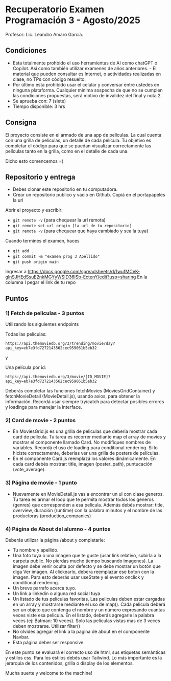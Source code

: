 # Recuperatorio Examen Programación 3 - Agosto/2025
Profesor: Lic. Leandro Amaro García.

## Condiciones
- Esta totalmente prohbido el uso herramientas de AI como chatGPT o Copilot. Así como también utilizar examenes de años anteriores. - El material que pueden consultar es Internet, o actividades realizadas en clase, no TPs con código resuelto.
- Por último esta prohibido usar el celular y conversar entre ustedes en ninguna plataforma. Cualquier minima sospecha de que no se cumplen las condiciones propuestas, será motivo de invalidez del final y nota 2.
- Se aprueba con: 7 (siete)
- Tiempo disponible: 3 hrs

## Consigna
El proyecto consiste en el armado de una app de películas. La cual cuenta con una grilla de películas, un detalle de cada película.
Tu objetivo es completar el código para que se puedan visualizar correctamente las películas tanto en la grilla, como en el detalle de cada una.

Dicho esto comencemos =)

## Repositorio y entrega
- Debes clonar este repositorio en tu computadora.
- Crear un repositorio publico y vacio en Github. Copiá en el portapapeles la url

Abrir el proyecto y escribir:
- `` git remote -v `` (para chequear la url remota)
- `` git remote set-url origin [la url de tu repositorio] ``
- `` git remote -v `` (para chequear que haya cambiado y sea la tuya)

Cuando termines el examen, haces
-  `` git add . ``
-  `` git commit -m "examen prog 3 Apellido" ``
-  `` git push origin main ``

Ingresar a https://docs.google.com/spreadsheets/d/1wufMCeK-glnSJHEdSsuE2nkMGYyWSID36lSb-EctenY/edit?usp=sharing
En la columna I pegar el link de tu repo


## Puntos

### 1) Fetch de películas - 3 puntos
Utilizando los siguientes endpoints

Todas las peliculas:

``https://api.themoviedb.org/3/trending/movie/day?api_key=eb7e3fd7272143562cec959061b5eb32 ``

y

Una película por id: 

``https://api.themoviedb.org/3/movie/[ID_MOVIE]?api_key=eb7e3fd7272143562cec959061b5eb32 ``


Deberás completar las funciones fetchMovies (MoviesGridContainer) y fetchMovieDetail (MovieDetail.js), usando axios, para obtener la información. Recordá usar siempre try/catch para detectar posibles errores y loadings para manejar la interface. 


### 2) Card de movie - 2 puntos
- En MoviesGrid.js es una grilla de peliculas que deberia mostrar cada card de película. Tu tarea es recorrer mediante map el array de movies y mostrar el componente llamado Card. No modifiques nombres de variables. Recordá el uso de loading para conditional rendering. Si lo hiciste correctamente, deberias ver una grilla de posters de películas. 
- En el componente Card.js reemplazá los valores dinámicamente. En cada card debés mostrar: title, imagen (poster_path), puntucación (vote_average).

### 3) Página de movie - 1 punto
- Nuevamente en MovieDetail.js vas a encontrar un ul con clase generos. Tu tarea es armar el loop que te permita mostrar todos los generos (genres) que corresponden a esa película. Además debés mostrar: title, overview, duración (runtime) con la palabra minutos y el nombre de las productoras (production_companies)


### 4) Página de About del alumno - 4 puntos
Deberás utilizar la página /about y completarle:
- Tu nombre y apellido. 
- Una foto tuya o una imagen que te guste (usar link relativo, subirla a la carpeta public. No pierdas mucho tiempo buscando imagenes). 
La imagen debe venir oculta por defecto y se debe mostrar un botón que diga Ver imagen. Al clickearlo, debera reemplazar ese boton con la imagen. Para esto deberás usar useState y el evento onclick y conditional rendering.
- Un breve parrafo acerca tuyo.
- Un link a linkedin o alguna red social tuya
- Un listado de tus películas favoritas. Las peliculas deben estar cargadas en un array y mostrarse mediante el uso de map(). Cada pelicula deberá ser un objeto que contenga el nombre y un número expresando cuantas veces viste esa pelicula. En el listado, deberás agregarle la palabra veces (ej: Batman: 10 veces). Solo las peliculas vistas mas de 3 veces deben mostrarse. Utilizar filter()
- No olvides agregar el link a la pagina de about en el componente Navbar.
- Esta página deber ser responsive.

En este punto se evaluará el correcto uso de html, sus etiquetas semánticas y estilos css. Para los estilos debés usar Tailwind. 
Lo más importante es la jerarquia de los contenidos, grilla o display de los elementos.



Mucha suerte y welcome to the machine!